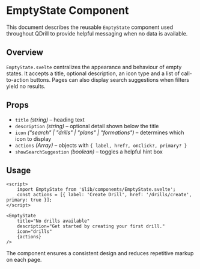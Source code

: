 # EmptyState Component

This document describes the reusable `EmptyState` component used throughout QDrill to provide helpful messaging when no data is available.

## Overview

`EmptyState.svelte` centralizes the appearance and behaviour of empty states. It accepts a title, optional description, an icon type and a list of call-to-action buttons. Pages can also display search suggestions when filters yield no results.

## Props

- `title` _(string)_ – heading text
- `description` _(string)_ – optional detail shown below the title
- `icon` _("search" | "drills" | "plans" | "formations")_ – determines which icon to display
- `actions` _(Array)_ – objects with `{ label, href?, onClick?, primary? }`
- `showSearchSuggestion` _(boolean)_ – toggles a helpful hint box

## Usage

```svelte
<script>
	import EmptyState from '$lib/components/EmptyState.svelte';
	const actions = [{ label: 'Create Drill', href: '/drills/create', primary: true }];
</script>

<EmptyState
	title="No drills available"
	description="Get started by creating your first drill."
	icon="drills"
	{actions}
/>
```

The component ensures a consistent design and reduces repetitive markup on each page.
